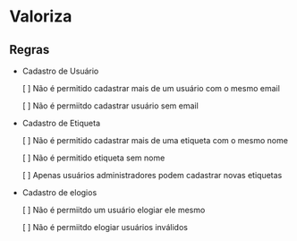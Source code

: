 # Valoriza

## Regras

- Cadastro de Usuário

    [ ] Não é permitido cadastrar mais de um usuário com o mesmo email

    [ ] Não é permiitdo cadastrar usuário sem email

- Cadastro de Etiqueta

    [ ] Não é permitido cadastrar mais de uma etiqueta com o mesmo nome

    [ ] Não é permitido etiqueta sem nome

    [ ] Apenas usuários administradores podem cadastrar novas etiquetas

- Cadastro de elogios

    [ ] Não é permiitdo um usuário elogiar ele mesmo

    [ ] Não é permiitdo elogiar usuários inválidos